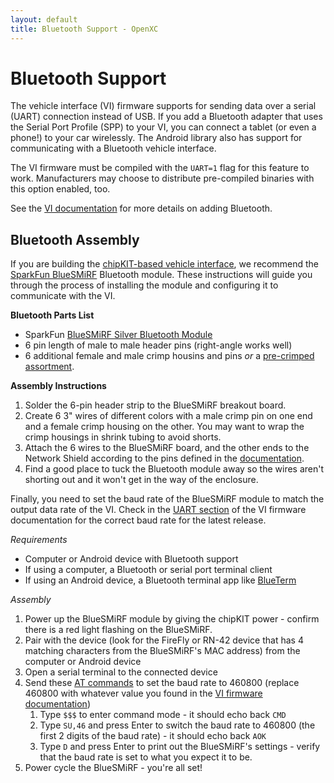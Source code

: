 ```yaml
---
layout: default
title: Bluetooth Support - OpenXC
---
```


<div class="page-header">
    <h1>Bluetooth Support</h1>
</div>

The vehicle interface (VI) firmware supports for sending data over a serial
(UART) connection instead of USB. If you add a Bluetooth adapter that uses the
Serial Port Profile (SPP) to your VI, you can connect a tablet (or even a
phone!) to your car wirelessly. The Android library also has support for
communicating with a Bluetooth vehicle interface.

The VI firmware must be compiled with the `UART=1` flag for this
feature to work. Manufacturers may choose to distribute pre-compiled binaries
with this option enabled, too.

See the [VI
documentation](http://openxcplatform.com/cantranslator/output/uart.html) for
more details on adding Bluetooth.


<div class="page-header">
    <h2>Bluetooth Assembly</h2>
</div>

If you are building the [chipKIT-based vehicle
interface](/vehicle-interface/index.html), we recommend the [SparkFun
BlueSMiRF](https://www.sparkfun.com/products/10269) Bluetooth module. These
instructions will guide you through the process of installing the module and
configuring it to communicate with the VI.

**Bluetooth Parts List**

* SparkFun [BlueSMiRF Silver Bluetooth Module](https://www.sparkfun.com/products/10269)
* 6 pin length of male to male header pins (right-angle works well)
* 6 additional female  and male crimp housins and pins *or* a
  [pre-crimped assortment](http://www.pololu.com/catalog/product/1807).

**Assembly Instructions**

1. Solder the 6-pin header strip to the BlueSMiRF breakout board.
1. Create 6 3" wires of different colors with a male crimp pin on one end and a
   female crimp housing on the other. You may want to wrap the crimp housings in
   shrink tubing to avoid shorts.
1. Attach the 6 wires to the BlueSMiRF board, and the other ends to the Network
   Shield according to the pins defined in the
   [documentation](http://openxcplatform.com/cantranslator/output/uart.html#chipkit-max32).
1. Find a good place to tuck the Bluetooth module away so the wires aren't
   shorting out and it won't get in the way of the enclosure.

Finally, you need to set the baud rate of the BlueSMiRF module to match the
output data rate of the VI. Check in the [UART section][uart] of the VI firmware
documentation for the correct baud rate for the latest release.

*Requirements*

* Computer or Android device with Bluetooth support
* If using a computer, a Bluetooth or serial port terminal client
* If using an Android device, a Bluetooth terminal app like
  [BlueTerm](https://play.google.com/store/apps/details?id=es.pymasde.blueterm&feature=search_result#?t=W251bGwsMSwyLDEsImVzLnB5bWFzZGUuYmx1ZXRlcm0iXQ..)

*Assembly*

1. Power up the BlueSMiRF module by giving the chipKIT power - confirm there is
   a red light flashing on the BlueSMiRF.
1. Pair with the device (look for the FireFly or RN-42 device that has 4
   matching characters from the BlueSMiRF's MAC address) from the computer or
   Android device
1. Open a serial terminal to the connected device
1. Send these [AT
   commands](http://www.sparkfun.com/datasheets/Wireless/Bluetooth/rn-bluetooth-um.pdf)
   to set the baud rate to 460800 (replace 460800 with whatever value you found
   in the [VI firmware documentation][uart])
   1. Type `$$$` to enter command mode - it should echo back `CMD`
   1. Type `SU,46` and press Enter to switch the baud rate to 460800 (the first
      2 digits of the baud rate) - it should echo back `AOK`
   1. Type `D` and press Enter to print out the BlueSMiRF's settings - verify
      that the baud rate is set to what you expect it to be.
1. Power cycle the BlueSMiRF - you're all set!

[uart]: http://openxcplatform.com/cantranslator/platforms/max32.html#uart

